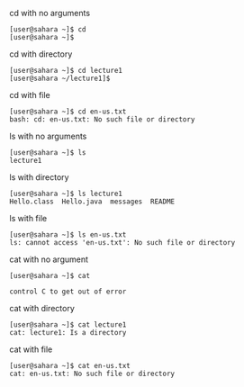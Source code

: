 cd with no arguments
```
[user@sahara ~]$ cd
[user@sahara ~]$ 
```

cd with directory
```
[user@sahara ~]$ cd lecture1
[user@sahara ~/lecture1]$
```

cd with file
```
[user@sahara ~]$ cd en-us.txt
bash: cd: en-us.txt: No such file or directory
```

ls with no arguments
```
[user@sahara ~]$ ls
lecture1
```

ls with directory
```
[user@sahara ~]$ ls lecture1
Hello.class  Hello.java  messages  README
```

ls with file
```
[user@sahara ~]$ ls en-us.txt
ls: cannot access 'en-us.txt': No such file or directory
```

cat with no argument
```
[user@sahara ~]$ cat

control C to get out of error
```

cat with directory
```
[user@sahara ~]$ cat lecture1
cat: lecture1: Is a directory
```

cat with file
```
[user@sahara ~]$ cat en-us.txt
cat: en-us.txt: No such file or directory
```


